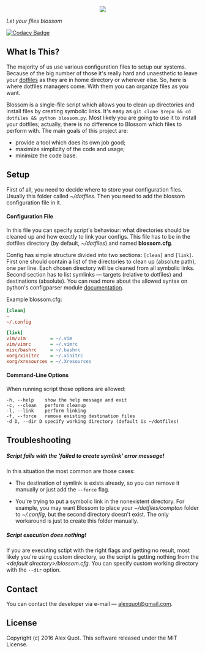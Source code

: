 <p align="center">
    <img src="https://raw.githubusercontent.com/alexquot/blossom/master/blossom.png"/>
</p>

*Let your files blossom*

[![Codacy Badge](https://api.codacy.com/project/badge/Grade/2e8c82eeed594cdd844db0eca0ea2557)](https://www.codacy.com/app/alexquot/blossom?utm_source=github.com&amp;utm_medium=referral&amp;utm_content=alexquot/blossom&amp;utm_campaign=Badge_Grade)

## What Is This?

The majority of us use various configuration files to setup our systems.
Because of the big number of those it's really hard and unaesthetic to
leave your [dotfiles](http://dotfiles.github.io/) as they are in home
directory or wherever else. So, here is where dotfiles managers
come. With them you can organize files as you want.

Blossom is a single-file script which allows you to clean up directories
and install files by creating symbolic links. It's easy as `git clone $repo
&& cd dotfiles && python blossom.py`. Most likely you are going to use it
to install your dotfiles; actually, there is no difference to Blossom which
files to perform with. The main goals of this project are:

* provide a tool which does its own job good;
* maximize simplicity of the code and usage;
* minimize the code base.

## Setup

First of all, you need to decide where to store your configuration files.
Usually this folder called *~/dotfiles*. Then you need to add the blossom
configuration file in it.

#### Configuration File

In this file you can specify script's behaviour: what directories should be
cleaned up and how exectly to link your configs. This file has to be in
the dotfiles directory (by default, *~/dotfiles*) and named **blossom.cfg**.

Config has simple structure divided into two sections: `[clean]` and
`[link]`. First one should contain a list of the directories to clean up
(absolute path), one per line. Each chosen directory will be cleaned from
all symbolic links. Second section has to list symlinks &mdash; targets
(relative to dotfiles) and destinations (absolute). You can read more
about the allowed syntax on python's configparser module
[documentation](https://docs.python.org/3/library/configparser.html).

Example blossom.cfg:

```ini
[clean]
~
~/.config

[link]
vim/vim         = ~/.vim
vim/vimrc       = ~/.vimrc
misc/bashrc     = ~/.bashrc
xorg/xinitrc    = ~/.xinitrc
xorg/xresources = ~/.Xresources
```

#### Command-Line Options

When running script those options are allowed:

```
-h, --help    show the help message and exit
-c, --clean   perform cleanup
-l, --link    perform linking
-f, --force   remove existing destination files
-d D, --dir D specify working directory (default is ~/dotfiles)
```

## Troubleshooting

##### Script fails with the 'failed to create symlink' error message!

In this situation the most common are those cases:

* The destination of symlink is exists already, so you can remove it
manually or just add the `--force` flag.

* You're trying to put a symbolic link in the nonexistent directory.
For example, you may want Blossom to place your *~/dotfiles/compton*
folder to *~/.config*, but the second directory doesn't exist. The only
workaround is just to create this folder manually.

##### Script execution does nothing!

If you are executing sctipt with the right flags and getting no result,
most likely you're using custom directory, so the script is getting nothing
from the *&lt;default directory&gt;/blossom.cfg*. You can specify custom
working directory with the `--dir` option.

## Contact

You can contact the developer via e-mail &mdash; alexquot@gmail.com.

## License

Copyright (c) 2016 Alex Quot. This software released under the MIT License.

